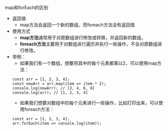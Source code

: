 map和forEach的区别
- 返回值
    - map方法会返回一个新的数组，而foreach方法没有返回值
- 使用方式
    - **map方法**通常用于对原数组进行修改或转换，并返回新的数组，
    - **foreach方法**主要用于对数组进行遍历并执行一些操作，不会对原数组进行修改。
- 举例：
    - 如果我们有一个数组，想要将其中的每个元素都乘以2，可以使用map方法：
    ```
    const arr = [1, 2, 3, 4];
    const newArr = arr.map(item => item * 2);
    console.log(newArr); // [2, 4, 6, 8]
    console.log(arr); // [1, 2, 3, 4]
    ```
    - 如果我们想要对数组中的每个元素进行一些操作，比如打印出来，可以使用foreach方法：
    ```
    const arr = [1, 2, 3, 4];
    arr.forEach(item => console.log(item));
    ```

